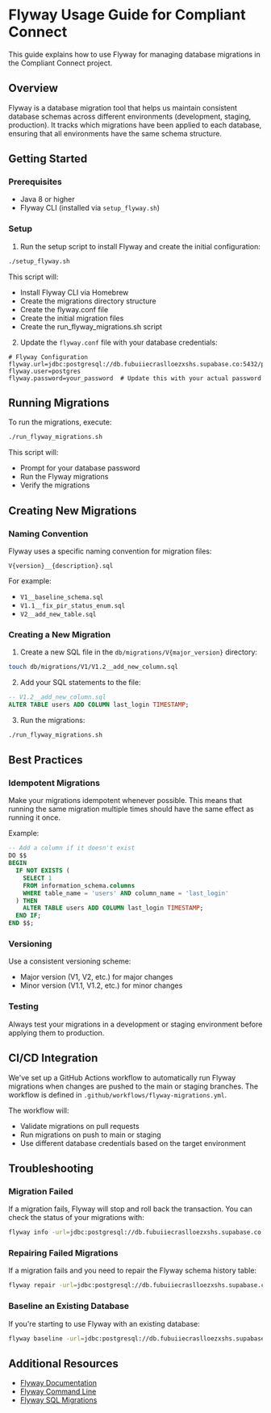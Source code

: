 # Flyway Usage Guide for Compliant Connect

This guide explains how to use Flyway for managing database migrations in the Compliant Connect project.

## Overview

Flyway is a database migration tool that helps us maintain consistent database schemas across different environments (development, staging, production). It tracks which migrations have been applied to each database, ensuring that all environments have the same schema structure.

## Getting Started

### Prerequisites

- Java 8 or higher
- Flyway CLI (installed via `setup_flyway.sh`)

### Setup

1. Run the setup script to install Flyway and create the initial configuration:

```bash
./setup_flyway.sh
```

This script will:
- Install Flyway CLI via Homebrew
- Create the migrations directory structure
- Create the flyway.conf file
- Create the initial migration files
- Create the run_flyway_migrations.sh script

2. Update the `flyway.conf` file with your database credentials:

```properties
# Flyway Configuration
flyway.url=jdbc:postgresql://db.fubuiiecraslloezxshs.supabase.co:5432/postgres
flyway.user=postgres
flyway.password=your_password  # Update this with your actual password
```

## Running Migrations

To run the migrations, execute:

```bash
./run_flyway_migrations.sh
```

This script will:
- Prompt for your database password
- Run the Flyway migrations
- Verify the migrations

## Creating New Migrations

### Naming Convention

Flyway uses a specific naming convention for migration files:

```
V{version}__{description}.sql
```

For example:
- `V1__baseline_schema.sql`
- `V1.1__fix_pir_status_enum.sql`
- `V2__add_new_table.sql`

### Creating a New Migration

1. Create a new SQL file in the `db/migrations/V{major_version}` directory:

```bash
touch db/migrations/V1/V1.2__add_new_column.sql
```

2. Add your SQL statements to the file:

```sql
-- V1.2__add_new_column.sql
ALTER TABLE users ADD COLUMN last_login TIMESTAMP;
```

3. Run the migrations:

```bash
./run_flyway_migrations.sh
```

## Best Practices

### Idempotent Migrations

Make your migrations idempotent whenever possible. This means that running the same migration multiple times should have the same effect as running it once.

Example:

```sql
-- Add a column if it doesn't exist
DO $$
BEGIN
  IF NOT EXISTS (
    SELECT 1
    FROM information_schema.columns
    WHERE table_name = 'users' AND column_name = 'last_login'
  ) THEN
    ALTER TABLE users ADD COLUMN last_login TIMESTAMP;
  END IF;
END $$;
```

### Versioning

Use a consistent versioning scheme:
- Major version (V1, V2, etc.) for major changes
- Minor version (V1.1, V1.2, etc.) for minor changes

### Testing

Always test your migrations in a development or staging environment before applying them to production.

## CI/CD Integration

We've set up a GitHub Actions workflow to automatically run Flyway migrations when changes are pushed to the main or staging branches. The workflow is defined in `.github/workflows/flyway-migrations.yml`.

The workflow will:
- Validate migrations on pull requests
- Run migrations on push to main or staging
- Use different database credentials based on the target environment

## Troubleshooting

### Migration Failed

If a migration fails, Flyway will stop and roll back the transaction. You can check the status of your migrations with:

```bash
flyway info -url=jdbc:postgresql://db.fubuiiecraslloezxshs.supabase.co:5432/postgres -user=postgres
```

### Repairing Failed Migrations

If a migration fails and you need to repair the Flyway schema history table:

```bash
flyway repair -url=jdbc:postgresql://db.fubuiiecraslloezxshs.supabase.co:5432/postgres -user=postgres
```

### Baseline an Existing Database

If you're starting to use Flyway with an existing database:

```bash
flyway baseline -url=jdbc:postgresql://db.fubuiiecraslloezxshs.supabase.co:5432/postgres -user=postgres
```

## Additional Resources

- [Flyway Documentation](https://flywaydb.org/documentation/)
- [Flyway Command Line](https://flywaydb.org/documentation/usage/commandline/)
- [Flyway SQL Migrations](https://flywaydb.org/documentation/concepts/migrations#sql-based-migrations)